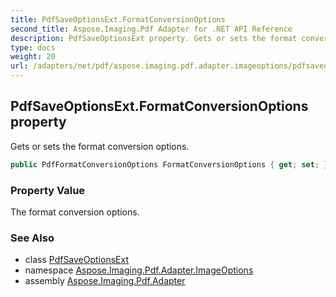 ```yaml
---
title: PdfSaveOptionsExt.FormatConversionOptions
second_title: Aspose.Imaging.Pdf Adapter for .NET API Reference
description: PdfSaveOptionsExt property. Gets or sets the format conversion options
type: docs
weight: 20
url: /adapters/net/pdf/aspose.imaging.pdf.adapter.imageoptions/pdfsaveoptionsext/formatconversionoptions/
---
```

## PdfSaveOptionsExt.FormatConversionOptions property

Gets or sets the format conversion options.

```csharp
public PdfFormatConversionOptions FormatConversionOptions { get; set; }
```

### Property Value

The format conversion options.

### See Also

* class [PdfSaveOptionsExt](../)
* namespace [Aspose.Imaging.Pdf.Adapter.ImageOptions](../../../aspose.imaging.pdf.adapter.imageoptions/)
* assembly [Aspose.Imaging.Pdf.Adapter](../../../)


